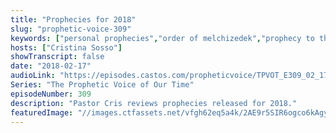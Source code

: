 ```yaml
---
title: "Prophecies for 2018"
slug: "prophetic-voice-309"
keywords: ["personal prophecies","order of melchizedek","prophecy to the church","year in review"]
hosts: ["Cristina Sosso"]
showTranscript: false
date: "2018-02-17"
audioLink: "https://episodes.castos.com/propheticvoice/TPVOT_E309_02_17-18_Prophecies_for_2018.mp3"
Series: "The Prophetic Voice of Our Time"
episodeNumber: 309
description: "Pastor Cris reviews prophecies released for 2018."
featuredImage: "//images.ctfassets.net/vfgh62eq5a4k/2AE9r5SIR6ogco6kAgy80Y/758afdb718203b2f8630551b62f95ad3/azgan-mjeshtri-435130-unsplash.jpg"
---
```

